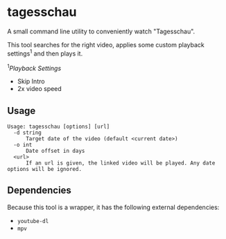 # tagesschau

A small command line utility to conveniently watch "Tagesschau".

This tool searches for the right video, applies some custom playback
settings<sup>1</sup> and then plays it.

<sup>1</sup>*Playback Settings*
* Skip Intro
* 2x video speed

## Usage

```
Usage: tagesschau [options] [url]
  -d string
      Target date of the video (default <current date>)
  -o int
      Date offset in days
  <url>
      If an url is given, the linked video will be played. Any date options will be ignored.
```


## Dependencies

Because this tool is a wrapper, it has the following external dependencies:

* `youtube-dl`
* `mpv`
